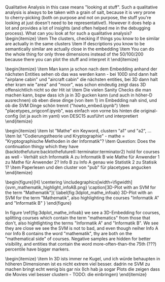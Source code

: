 
Qualitative Analysis in this case means "looking at stuff". Such a qualitative analysis is always to be taken with a grain of salt, because it is very prone to cherry-picking (both on purpose and not on purpose, the stuff you're looking at just doesn't need to be representative!). However it does help a lot and provides a lot of insights (and often helped me in the debugging process).
What can you look at for such a qualitative analysis?
\begin{itemize}
	\item The clusters, checking if things you know to be similar are actually in the same clusters
	\item If descriptions you know to be semantically similar are actually close in the embedding
	\item You can do the whole thing for only three dimensions instead of the 50/100/200 because there you can plot the stuff and interpret it
\end{itemize}

\begin{itemize}
	\item  Man kann ja schon nach dem Embedding anhand der nächsten Entities sehen ob das was werden kann - bei 100D sind dann halt "airplane cabin" und "aircraft cabin" die nächsten entities, bei 3D dann halt eher kram wie "area" and "moor", was schon eindeutig zeigt dass 3D offensichtlich nicht so der Hit ist
	\item Die vielen Sanity Checks die man machen kann, bspw dass ich ja in 3D gucken kann (und auch in höher-D ausrechnen) ob eben diese dinge (von item 1) im Embedding nah sind, und ob die SVM Dinge schön trennt ("howto_embed.ipynb")
	\item "placetypes_origconf.ipynb", was einfach von vorne bis hinten die original-config (ist ja auch im yaml) von DESC15 ausführt und interpretiert	
\end{itemize}

\begin{itemize}
	\item Ist "Mathe" ein Keyword, clustern "a1" und "a2", ...
	\item Ist "Codierungstheorie und Kryptographie" - mathe = "Kryptographische Methoden in der Informatik"?
	\item Question: Does the continuation thingy which they have (backtothefuture:backtothefutureII::terminator:terminator2) hold for courses as well - Verhält sich Informatik A zu Informatik B wie Mathe für Anwender 1 zu Mathe für Anwender 2?  Info B zu Info A genau wie Statistik 2 zu Statisik 1? 
	\item Paperlesen und den cluster von "pub" für placetypes angucken
\end{itemize}


\begin{figure}[H]
	\centering
	\includegraphics[width=\figwidth]{svm_mathematik_highlight_infoAB.png}
	\caption[3D-Plot with an SVM for the term "Mathematik"]{
		\label{fig:3dplot_mathe_infoab}
		3D-Plot with an SVM for the term "Mathematik", also highlighting the courses "Informatik A" and "Informatik B"
	}
\end{figure}

In figure \ref{fig:3dplot_mathe_infoab} we see a 3D-Embedding for courses, splitting courses which contain the term "mathematics" from those that don't, also hightlighting the terms "Informatik A" and "Informatik B". We see they are close we see the SVM is not to bad, and even though neiher Info A nor Info B contains the word "mathematik", thy are both on the "mathematical side" of courses. Negative samples are hidden for better visibility, and entities that contain the word more-often-than-the 75th (???) percentile have bigger markers.


\begin{itemize}
	\item In 3D ists immer ne Kugel, und ich würde behaupten in höheren Dimensionen ist es nicht extrem viel besser. dadrin ne SVM zu machen bringt echt wenig bis gar nix (Ich hab ja sogar Plots die zeigen dass die Movies viel besser clustern - TODO: die einbringen)
\end{itemize}